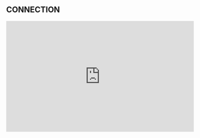 ## CONNECTION

<div style="position:relative;height:0;width:100%;overflow:hidden;z-index:99999;box-sizing:border-box;padding-bottom:calc(52.85156250% + 32px)"><iframe src="https://www.guidejar.com/embed/11b2d3f5-3d31-40af-be00-c5845ab71165?type=1&controls=on" width="100%" height="100%" style="height:100%;position:absolute;inset:0" allowfullscreen frameborder="0"></iframe></div>
